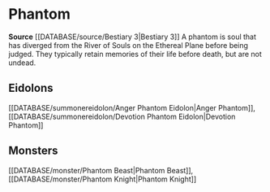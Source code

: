 ﻿---
id: '361'
name: Phantom
rarity: Common
source: '[[DATABASE/source/Bestiary 3|Bestiary 3]]'
trait:
- Phantom
type: Trait

---
# Phantom

**Source** [[DATABASE/source/Bestiary 3|Bestiary 3]]
A phantom is soul that has diverged from the River of Souls on the Ethereal Plane before being judged. They typically retain memories of their life before death, but are not undead.

## Eidolons

[[DATABASE/summonereidolon/Anger Phantom Eidolon|Anger Phantom]], [[DATABASE/summonereidolon/Devotion Phantom Eidolon|Devotion Phantom]]

## Monsters

[[DATABASE/monster/Phantom Beast|Phantom Beast]], [[DATABASE/monster/Phantom Knight|Phantom Knight]]
